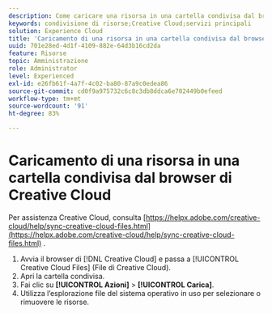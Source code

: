 ```yaml
---
description: Come caricare una risorsa in una cartella condivisa dal browser Creative Cloud a Experience Cloud.
keywords: condivisione di risorse;Creative Cloud;servizi principali
solution: Experience Cloud
title: 'Caricamento di una risorsa in una cartella condivisa dal browser di Creative Cloud '
uuid: 701e28ed-4d1f-4109-882e-64d3b16cd2da
feature: Risorse
topic: Amministrazione
role: Administrator
level: Experienced
exl-id: e26fb61f-4a7f-4c02-ba80-87a9c0edea86
source-git-commit: cd0f9a975732c6c8c3db8ddca6e702449b0efeed
workflow-type: tm+mt
source-wordcount: '91'
ht-degree: 83%

---
```


# Caricamento di una risorsa in una cartella condivisa dal browser di Creative Cloud

Per assistenza Creative Cloud, consulta [https://helpx.adobe.com/creative-cloud/help/sync-creative-cloud-files.html](https://helpx.adobe.com/creative-cloud/help/sync-creative-cloud-files.html) .

1. Avvia il browser di [!DNL Creative Cloud] e passa a [!UICONTROL Creative Cloud Files] (File di Creative Cloud).
1. Apri la cartella condivisa.
1. Fai clic su **[!UICONTROL Azioni]** > **[!UICONTROL Carica]**.
1. Utilizza l’esplorazione file del sistema operativo in uso per selezionare o rimuovere le risorse.
